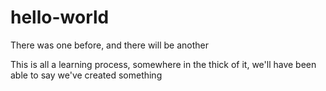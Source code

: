 # hello-world

There was one before, and there will be another

This is all a learning process, somewhere in the thick of it, we'll have been able to say we've created
something

